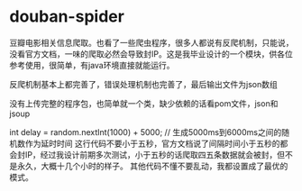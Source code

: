 # douban-spider
豆瓣电影相关信息爬取。也看了一些爬虫程序，很多人都说有反爬机制，只能说，没看官方文档，一味的爬取必然会导致封IP。这是我毕业设计的一个模块，供各位参考使用，很简单，有java环境直接就能运行。

反爬机制基本上都完善了，错误处理机制也完善了，最后输出文件为json数组

没有上传完整的程序包，也简单就一个类，缺少依赖的话看pom文件，json和jsoup

int delay = random.nextInt(1000) + 5000; // 生成5000ms到6000ms之间的随机数作为延时时间
这行代码不要小于五秒，官方文档说了间隔时间小于五秒的都会封IP，经过我设计前期多次测试，小于五秒的话爬取四五条数据就会被封，但不是永久，大概十几个小时的样子。
其他代码不懂不要乱动，我都设置成了最优的模式。
